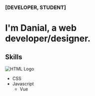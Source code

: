 ### [DEVELOPER, STUDENT]

# I'm Danial, a web developer/designer.

## Skills

 ![HTML Logo](https://www.w3.org/html/logo/downloads/HTML5_Logo_512.png)

- CSS
- Javascript
  - Vue


